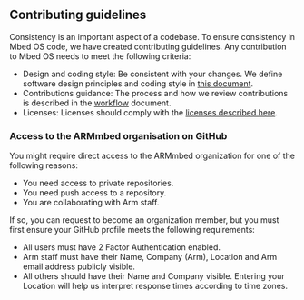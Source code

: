 ## Contributing guidelines

Consistency is an important aspect of a codebase. To ensure consistency in Mbed OS code, we have created contributing guidelines. Any contribution to Mbed OS needs to meet the following criteria:

* Design and coding style: Be consistent with your changes. We define software design principles and coding style in [this document](../contributing/style.html).
* Contributions guidance: The process and how we review contributions is described in the [workflow](../contributing/workflow.html) document.
* Licenses: Licenses should comply with the [licenses described here](../contributing/license.html).

### Access to the ARMmbed organisation on GitHub

You might require direct access to the ARMmbed organization for one of the following reasons:

- You need access to private repositories.
- You need push access to a repository.
- You are collaborating with Arm staff.

If so, you can request to become an organization member, but you must first ensure your GitHub profile meets the following requirements:

- All users must have 2 Factor Authentication enabled.
- Arm staff must have their Name, Company (Arm), Location and Arm email address publicly visible.
- All others should have their Name and Company visible. Entering your Location will help us interpret response times according to time zones.
